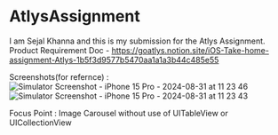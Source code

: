 # AtlysAssignment

I am Sejal Khanna and this is my submission for the Atlys Assignment.
Product Requirement Doc - https://goatlys.notion.site/iOS-Take-home-assignment-Atlys-1b5f3d9577b5470aa1a1a3b44c485e55 

Screenshots(for refernce) :
![Simulator Screenshot - iPhone 15 Pro - 2024-08-31 at 11 23 46](https://github.com/user-attachments/assets/ab4c38ad-ed68-4037-a544-cde9d4dc0c8a)
![Simulator Screenshot - iPhone 15 Pro - 2024-08-31 at 11 23 43](https://github.com/user-attachments/assets/4887aed8-4703-4a49-936d-32ce81c6ba0a)

Focus Point : Image Carousel without use of UITableView or UICollectionView
